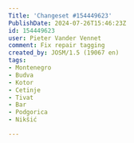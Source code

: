 ```yaml
---
Title: 'Changeset #154449623'
PublishDate: 2024-07-26T15:46:23Z
id: 154449623
user: Pieter Vander Vennet
comment: Fix repair tagging
created_by: JOSM/1.5 (19067 en)
tags:
- Montenegro
- Budva
- Kotor
- Cetinje
- Tivat
- Bar
- Podgorica
- Nikšić

---
```

